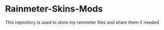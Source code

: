 # Rainmeter-Skins-Mods

This repository is used to store my rainmeter files and share them if needed

